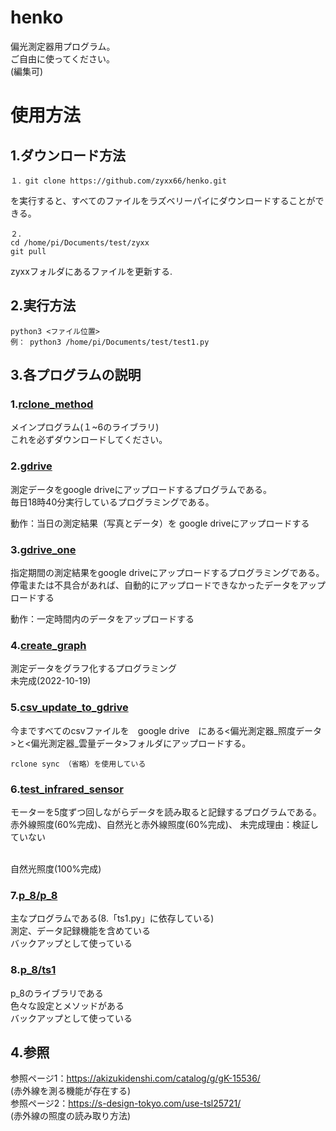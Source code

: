 # henko
偏光測定器用プログラム。
<br>ご自由に使ってください。
<br>(編集可)
# 使用方法
## 1.ダウンロード方法
```
１．git clone https://github.com/zyxx66/henko.git
```
を実行すると、すべてのファイルをラズベリーパイにダウンロードすることができる。
```
２．
cd /home/pi/Documents/test/zyxx
git pull
```
zyxxフォルダにあるファイルを更新する.
## 2.実行方法
```
python3 <ファイル位置>
例： python3 /home/pi/Documents/test/test1.py
```
## 3.各プログラムの説明
### 1.[rclone_method](rclone_method.py)
メインプログラム(１~6のライブラリ)<br>
これを必ずダウンロードしてください。
### 2.[gdrive](gdrive.py)
測定データをgoogle driveにアップロードするプログラムである。<br>
毎日18時40分実行しているプログラミングである。<br>

動作：当日の測定結果（写真とデータ）を google driveにアップロードする<br>
### 3.[gdrive_one](gdrive_one.py)
指定期間の測定結果をgoogle driveにアップロードするプログラミングである。<br>
停電または不具合があれば、自動的にアップロードできなかったデータをアップロードする<br>

動作：一定時間内のデータをアップロードする<br>
### 4.[create_graph](create_graph.py)
測定データをグラフ化するプログラミング<br>
未完成(2022-10-19)<br>
### 5.[csv_update_to_gdrive](csv_update_to_gdrive.py)
今まですべてのcsvファイルを　google drive　にある<偏光測定器_照度データ>と<偏光測定器_雲量データ>フォルダにアップロードする。
```
rclone sync （省略）を使用している
```
### 6.[test_infrared_sensor](test_infrared_sensor.py)
モーターを5度ずつ回しながらデータを読み取ると記録するプログラムである。<br>
赤外線照度(60%完成)、自然光と赤外線照度(60%完成)、
未完成理由：検証していない<br>

<br>自然光照度(100%完成)

### 7.[p_8/p_8](/p_8/p_8.py)
主なプログラムである(8.「ts1.py」に依存している)<br>
測定、データ記録機能を含めている<br>
バックアップとして使っている

### 8.[p_8/ts1](/p_8/ts1.py)
p_8のライブラリである<br>
色々な設定とメソッドがある<br>
バックアップとして使っている


## 4.参照
参照ページ1：https://akizukidenshi.com/catalog/g/gK-15536/ <br>
(赤外線を測る機能が存在する) <br>
参照ページ2：https://s-design-tokyo.com/use-tsl25721/ <br>
(赤外線の照度の読み取り方法)<br>